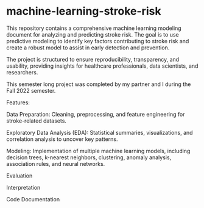 # machine-learning-stroke-risk
This repository contains a comprehensive machine learning modeling document for analyzing and predicting stroke risk. The goal is to use predictive modeling to identify key factors contributing to stroke risk and create a robust model to assist in early detection and prevention.

The project is structured to ensure reproducibility, transparency, and usability, providing insights for healthcare professionals, data scientists, and researchers.

This semester long project was completed by my partner and I during the Fall 2022 semester.

Features:

Data Preparation: Cleaning, preprocessing, and feature engineering for stroke-related datasets.

Exploratory Data Analysis (EDA): Statistical summaries, visualizations, and correlation analysis to uncover key patterns.

Modeling: Implementation of multiple machine learning models, including decision trees, k-nearest neighbors, clustering, anomaly analysis, association rules, and neural networks.

Evaluation

Interpretation

Code Documentation
